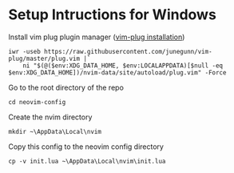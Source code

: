 # Setup Intructions for Windows

Install vim plug plugin manager ([vim-plug installation](https://github.com/junegunn/vim-plug#installation)) 
```
iwr -useb https://raw.githubusercontent.com/junegunn/vim-plug/master/plug.vim |`
    ni "$(@($env:XDG_DATA_HOME, $env:LOCALAPPDATA)[$null -eq $env:XDG_DATA_HOME])/nvim-data/site/autoload/plug.vim" -Force
```

Go to the root directory of the repo
```
cd neovim-config
```

Create the nvim directory
```
mkdir ~\AppData\Local\nvim
```

Copy this config to the neovim config directory
```
cp -v init.lua ~\AppData\Local\nvim\init.lua
```
